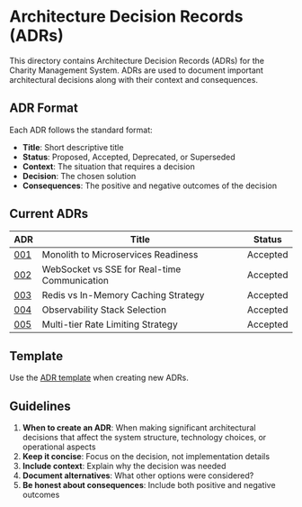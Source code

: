 # Architecture Decision Records (ADRs)

This directory contains Architecture Decision Records (ADRs) for the Charity Management System. ADRs are used to document important architectural decisions along with their context and consequences.

## ADR Format

Each ADR follows the standard format:
- **Title**: Short descriptive title
- **Status**: Proposed, Accepted, Deprecated, or Superseded
- **Context**: The situation that requires a decision
- **Decision**: The chosen solution
- **Consequences**: The positive and negative outcomes of the decision

## Current ADRs

| ADR | Title | Status |
|-----|-------|--------|
| [001](./001-monolith-to-microservices-readiness.md) | Monolith to Microservices Readiness | Accepted |
| [002](./002-websocket-vs-sse-for-realtime.md) | WebSocket vs SSE for Real-time Communication | Accepted |
| [003](./003-redis-vs-in-memory-caching.md) | Redis vs In-Memory Caching Strategy | Accepted |
| [004](./004-observability-stack-selection.md) | Observability Stack Selection | Accepted |
| [005](./005-rate-limiting-strategy.md) | Multi-tier Rate Limiting Strategy | Accepted |

## Template

Use the [ADR template](./adr-template.md) when creating new ADRs.

## Guidelines

1. **When to create an ADR**: When making significant architectural decisions that affect the system structure, technology choices, or operational aspects
2. **Keep it concise**: Focus on the decision, not implementation details
3. **Include context**: Explain why the decision was needed
4. **Document alternatives**: What other options were considered?
5. **Be honest about consequences**: Include both positive and negative outcomes